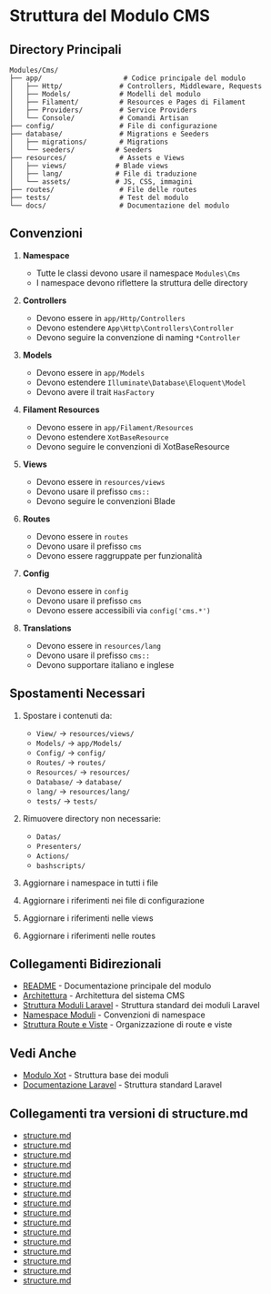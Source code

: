 # Struttura del Modulo CMS

## Directory Principali

```
Modules/Cms/
├── app/                    # Codice principale del modulo
│   ├── Http/              # Controllers, Middleware, Requests
│   ├── Models/            # Modelli del modulo
│   ├── Filament/          # Resources e Pages di Filament
│   ├── Providers/         # Service Providers
│   └── Console/           # Comandi Artisan
├── config/                # File di configurazione
├── database/              # Migrations e Seeders
│   ├── migrations/        # Migrations
│   └── seeders/          # Seeders
├── resources/             # Assets e Views
│   ├── views/            # Blade views
│   ├── lang/             # File di traduzione
│   └── assets/           # JS, CSS, immagini
├── routes/                # File delle routes
├── tests/                 # Test del modulo
└── docs/                  # Documentazione del modulo
```

## Convenzioni

1. **Namespace**
   - Tutte le classi devono usare il namespace `Modules\Cms`
   - I namespace devono riflettere la struttura delle directory

2. **Controllers**
   - Devono essere in `app/Http/Controllers`
   - Devono estendere `App\Http\Controllers\Controller`
   - Devono seguire la convenzione di naming `*Controller`

3. **Models**
   - Devono essere in `app/Models`
   - Devono estendere `Illuminate\Database\Eloquent\Model`
   - Devono avere il trait `HasFactory`

4. **Filament Resources**
   - Devono essere in `app/Filament/Resources`
   - Devono estendere `XotBaseResource`
   - Devono seguire le convenzioni di XotBaseResource

5. **Views**
   - Devono essere in `resources/views`
   - Devono usare il prefisso `cms::`
   - Devono seguire le convenzioni Blade

6. **Routes**
   - Devono essere in `routes`
   - Devono usare il prefisso `cms`
   - Devono essere raggruppate per funzionalità

7. **Config**
   - Devono essere in `config`
   - Devono usare il prefisso `cms`
   - Devono essere accessibili via `config('cms.*')`

8. **Translations**
   - Devono essere in `resources/lang`
   - Devono usare il prefisso `cms::`
   - Devono supportare italiano e inglese

## Spostamenti Necessari

1. Spostare i contenuti da:
   - `View/` → `resources/views/`
   - `Models/` → `app/Models/`
   - `Config/` → `config/`
   - `Routes/` → `routes/`
   - `Resources/` → `resources/`
   - `Database/` → `database/`
   - `lang/` → `resources/lang/`
   - `tests/` → `tests/`

2. Rimuovere directory non necessarie:
   - `Datas/`
   - `Presenters/`
   - `Actions/`
   - `bashscripts/`

3. Aggiornare i namespace in tutti i file
4. Aggiornare i riferimenti nei file di configurazione
5. Aggiornare i riferimenti nelle views
6. Aggiornare i riferimenti nelle routes 

## Collegamenti Bidirezionali
- [README](README.md) - Documentazione principale del modulo
- [Architettura](architecture.md) - Architettura del sistema CMS
- [Struttura Moduli Laravel](struttura-moduli-laravel.md) - Struttura standard dei moduli Laravel
- [Namespace Moduli](namespace-moduli-laravel-saluteora.md) - Convenzioni di namespace
- [Struttura Route e Viste](struttura-route-e-viste.md) - Organizzazione di route e viste

## Vedi Anche
- [Modulo Xot](../Xot/docs/README.md) - Struttura base dei moduli
- [Documentazione Laravel](https://laravel.com/docs/structure.html) - Struttura standard Laravel 
## Collegamenti tra versioni di structure.md
* [structure.md](bashscripts/docs/structure.md)
* [structure.md](laravel/Modules/Gdpr/docs/structure.md)
* [structure.md](laravel/Modules/Notify/docs/structure.md)
* [structure.md](laravel/Modules/Xot/docs/structure.md)
* [structure.md](laravel/Modules/Xot/docs/base/structure.md)
* [structure.md](laravel/Modules/Xot/docs/config/structure.md)
* [structure.md](laravel/Modules/User/docs/structure.md)
* [structure.md](laravel/Modules/UI/docs/structure.md)
* [structure.md](laravel/Modules/Lang/docs/structure.md)
* [structure.md](laravel/Modules/Job/docs/structure.md)
* [structure.md](laravel/Modules/Media/docs/structure.md)
* [structure.md](laravel/Modules/Tenant/docs/structure.md)
* [structure.md](laravel/Modules/Activity/docs/structure.md)
* [structure.md](laravel/Modules/Cms/docs/structure.md)
* [structure.md](laravel/Modules/Cms/docs/themes/structure.md)
* [structure.md](laravel/Modules/Cms/docs/components/structure.md)

